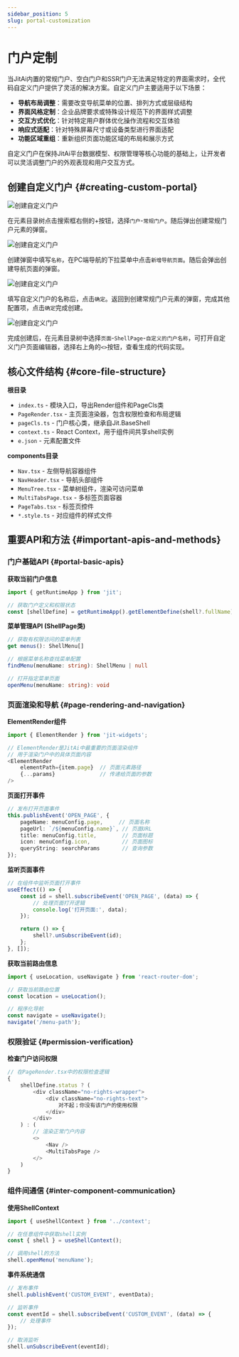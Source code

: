 ```yaml
---
sidebar_position: 5
slug: portal-customization
---
```


# 门户定制

当JitAi内置的常规门户、空白门户和SSR门户无法满足特定的界面需求时，全代码自定义门户提供了灵活的解决方案。自定义门户主要适用于以下场景：

- **导航布局调整**：需要改变导航菜单的位置、排列方式或层级结构
- **界面风格定制**：企业品牌要求或特殊设计规范下的界面样式调整
- **交互方式优化**：针对特定用户群体优化操作流程和交互体验
- **响应式适配**：针对特殊屏幕尺寸或设备类型进行界面适配
- **功能区域重组**：重新组织页面功能区域的布局和展示方式

自定义门户在保持JitAi平台数据模型、权限管理等核心功能的基础上，让开发者可以灵活调整门户的外观表现和用户交互方式。

## 创建自定义门户 {#creating-custom-portal}

![创建自定义门户](./img/5/start-create.png)

在元素目录树点击搜索框右侧的+按钮，选择`门户`-`常规门户`。随后弹出创建常规门户元素的弹窗。

![创建自定义门户](./img/5/create-item.png)

创建弹窗中填写`名称`，在PC端导航的下拉菜单中点击`新增导航页面`。随后会弹出创建导航页面的弹窗。

![创建自定义门户](./img/5/create-config.png)

填写自定义门户的名称后，点击`确定`。返回到创建常规门户元素的弹窗，完成其他配置项，点击`确定`完成创建。

![创建自定义门户](./img/5/custom-code-tree.png)

完成创建后，在元素目录树中选择`页面`-`ShellPage`-`自定义的门户名称`，可打开自定义门户页面编辑器，选择右上角的`<>`按钮，查看生成的代码实现。

## 核心文件结构 {#core-file-structure}

**根目录**
- `index.ts` - 模块入口，导出Render组件和PageCls类
- `PageRender.tsx` - 主页面渲染器，包含权限检查和布局逻辑
- `pageCls.ts` - 门户核心类，继承自Jit.BaseShell
- `context.ts` - React Context，用于组件间共享shell实例
- `e.json` - 元素配置文件

**components目录**
- `Nav.tsx` - 左侧导航容器组件
- `NavHeader.tsx` - 导航头部组件
- `MenuTree.tsx` - 菜单树组件，渲染可访问菜单
- `MultiTabsPage.tsx` - 多标签页面容器
- `PageTabs.tsx` - 标签页控件
- `*.style.ts` - 对应组件的样式文件

## 重要API和方法 {#important-apis-and-methods}

### 门户基础API {#portal-basic-apis}

**获取当前门户信息**
```typescript
import { getRuntimeApp } from 'jit';

// 获取门户定义和权限状态
const [shellDefine] = getRuntimeApp().getElementDefine(shell?.fullName);
```

**菜单管理API (ShellPage类)**
```typescript
// 获取有权限访问的菜单列表
get menus(): ShellMenu[]

// 根据菜单名称查找菜单配置
findMenu(menuName: string): ShellMenu | null

// 打开指定菜单页面
openMenu(menuName: string): void
```

### 页面渲染和导航 {#page-rendering-and-navigation}

**ElementRender组件**
```typescript
import { ElementRender } from 'jit-widgets';

// ElementRender是JitAi中最重要的页面渲染组件
// 用于渲染门户中的具体页面内容
<ElementRender
    elementPath={item.page}  // 页面元素路径
    {...params}              // 传递给页面的参数
/>
```

**页面打开事件**
```typescript
// 发布打开页面事件
this.publishEvent('OPEN_PAGE', {
    pageName: menuConfig.page,     // 页面名称
    pageUrl: `/${menuConfig.name}`, // 页面URL
    title: menuConfig.title,        // 页面标题
    icon: menuConfig.icon,          // 页面图标
    queryString: searchParams       // 查询参数
});
```

**监听页面事件**
```typescript
// 在组件中监听页面打开事件
useEffect(() => {
    const id = shell.subscribeEvent('OPEN_PAGE', (data) => {
        // 处理页面打开逻辑
        console.log('打开页面:', data);
    });

    return () => {
        shell?.unSubscribeEvent(id);
    };
}, []);
```

**获取当前路由信息**
```typescript
import { useLocation, useNavigate } from 'react-router-dom';

// 获取当前路由位置
const location = useLocation();

// 程序化导航
const navigate = useNavigate();
navigate('/menu-path');
```

### 权限验证 {#permission-verification}

**检查门户访问权限**
```typescript
// 在PageRender.tsx中的权限检查逻辑
{
    shellDefine.status ? (
        <div className="no-rights-wrapper">
            <div className="no-rights-text">
                对不起；你没有该门户的使用权限
            </div>
        </div>
    ) : (
        // 渲染正常门户内容
        <>
            <Nav />
            <MultiTabsPage />
        </>
    )
}
```

### 组件间通信 {#inter-component-communication}

**使用ShellContext**
```typescript
import { useShellContext } from '../context';

// 在任意组件中获取shell实例
const { shell } = useShellContext();

// 调用shell的方法
shell.openMenu('menuName');
```

**事件系统通信**
```typescript
// 发布事件
shell.publishEvent('CUSTOM_EVENT', eventData);

// 监听事件
const eventId = shell.subscribeEvent('CUSTOM_EVENT', (data) => {
    // 处理事件
});

// 取消监听
shell.unSubscribeEvent(eventId);
```
